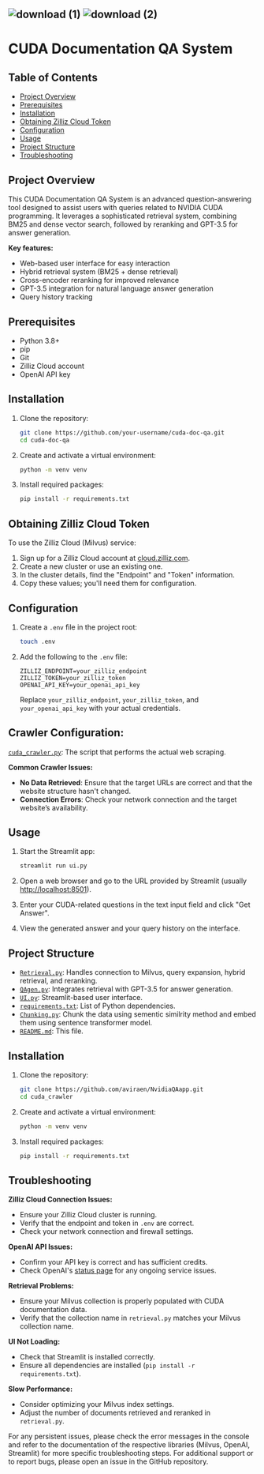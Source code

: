 ## ![download (1)](https://github.com/user-attachments/assets/f6c57ddc-2621-4d1f-b48e-9dd6666f85e5)                                                                         ![download (2)](https://github.com/user-attachments/assets/9bd300ba-1258-4117-9282-3322dedd1b42)

# CUDA Documentation QA System

## Table of Contents
- [Project Overview](#project-overview)
- [Prerequisites](#prerequisites)
- [Installation](#installation)
- [Obtaining Zilliz Cloud Token](#obtaining-zilliz-cloud-token)
- [Configuration](#configuration)
- [Usage](#usage)
- [Project Structure](#project-structure)
- [Troubleshooting](#troubleshooting)

## Project Overview
This CUDA Documentation QA System is an advanced question-answering tool designed to assist users with queries related to NVIDIA CUDA programming. It leverages a sophisticated retrieval system, combining BM25 and dense vector search, followed by reranking and GPT-3.5 for answer generation.

**Key features:**
- Web-based user interface for easy interaction
- Hybrid retrieval system (BM25 + dense retrieval)
- Cross-encoder reranking for improved relevance
- GPT-3.5 integration for natural language answer generation
- Query history tracking

## Prerequisites
- Python 3.8+
- pip
- Git
- Zilliz Cloud account
- OpenAI API key

## Installation

1. Clone the repository:
    ```bash
    git clone https://github.com/your-username/cuda-doc-qa.git
    cd cuda-doc-qa
    ```

2. Create and activate a virtual environment:
    ```bash
    python -m venv venv
    ```
3. Install required packages:
    ```bash
    pip install -r requirements.txt
    ```
## Obtaining Zilliz Cloud Token
To use the Zilliz Cloud (Milvus) service:

1. Sign up for a Zilliz Cloud account at [cloud.zilliz.com](https://cloud.zilliz.com).
2. Create a new cluster or use an existing one.
3. In the cluster details, find the "Endpoint" and "Token" information.
4. Copy these values; you'll need them for configuration.

## Configuration

1. Create a `.env` file in the project root:
    ```bash
    touch .env
    ```

2. Add the following to the `.env` file:
    ```plaintext
    ZILLIZ_ENDPOINT=your_zilliz_endpoint
    ZILLIZ_TOKEN=your_zilliz_token
    OPENAI_API_KEY=your_openai_api_key
    ```
    Replace `your_zilliz_endpoint`, `your_zilliz_token`, and `your_openai_api_key` with your actual credentials.

## Crawler Configuration:

[`cuda_crawler.py`](./cuda_crawler.py): The script that performs the actual web scraping.

**Common Crawler Issues:**
- **No Data Retrieved**: Ensure that the target URLs are correct and that the website structure hasn't changed.
- **Connection Errors**: Check your network connection and the target website’s availability.

## Usage

1. Start the Streamlit app:
    ```bash
    streamlit run ui.py
    ```

2. Open a web browser and go to the URL provided by Streamlit (usually [http://localhost:8501](http://localhost:8501)).
3. Enter your CUDA-related questions in the text input field and click "Get Answer".
4. View the generated answer and your query history on the interface.

## Project Structure

- [`Retrieval.py`](./retrieval.py): Handles connection to Milvus, query expansion, hybrid retrieval, and reranking.
- [`QAgen.py`](./QAgen.py): Integrates retrieval with GPT-3.5 for answer generation.
- [`UI.py`](./UI.py): Streamlit-based user interface.
- [`requirements.txt`](./requirements.txt): List of Python dependencies.
- [`Chunking.py`](./Chunking.py): Chunk the data using sementic similrity method and embed them using sentence transformer model.
- [`README.md`](./README.md): This file.

## Installation

1. Clone the repository:
    ```bash
    git clone https://github.com/aviraen/NvidiaQAapp.git
    cd cuda_crawler
    ```

2. Create and activate a virtual environment:
    ```bash
    python -m venv venv
    ```
3. Install required packages:
    ```bash
    pip install -r requirements.txt
    ```
## Troubleshooting

**Zilliz Cloud Connection Issues:**
- Ensure your Zilliz Cloud cluster is running.
- Verify that the endpoint and token in `.env` are correct.
- Check your network connection and firewall settings.

**OpenAI API Issues:**
- Confirm your API key is correct and has sufficient credits.
- Check OpenAI's [status page](https://status.openai.com/) for any ongoing service issues.

**Retrieval Problems:**
- Ensure your Milvus collection is properly populated with CUDA documentation data.
- Verify that the collection name in `retrieval.py` matches your Milvus collection name.

**UI Not Loading:**
- Check that Streamlit is installed correctly.
- Ensure all dependencies are installed (`pip install -r requirements.txt`).

**Slow Performance:**
- Consider optimizing your Milvus index settings.
- Adjust the number of documents retrieved and reranked in `retrieval.py`.

For any persistent issues, please check the error messages in the console and refer to the documentation of the respective libraries (Milvus, OpenAI, Streamlit) for more specific troubleshooting steps. For additional support or to report bugs, please open an issue in the GitHub repository.
